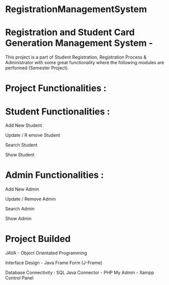 # RegistrationManagementSystem

# Registration and Student Card Generation Management System - 

This project is a part of Student Registration, Registration Process & Administrator with some great functionality where the following modules are performed (Semester Project). 

# Project Functionalities :

# Student Functionalities :

Add New Student

Update / R emove Student

Search Student

Show Student


# Admin Functionalities :

Add New Admin

Update / Remove Admin

Search Admin

Show Admin


# Project Builded

JAVA - Object Orientated Programming

Interface Design - Java Frame Form (J-Frame)

Database Connectivity : SQL Java Connector - PHP My Admin - Xampp Control Panel
